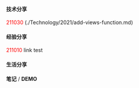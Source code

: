 #### 技术分享

<font color="red">211030</font>	(./Technology/2021/add-views-function.md)



#### 经验分享

<font color="red">211010</font> link test



#### 生活分享







**笔记** / **DEMO**
